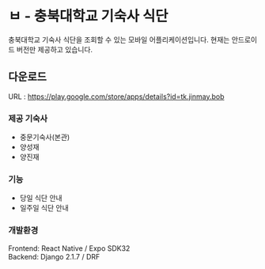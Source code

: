 # ㅂ - 충북대학교 기숙사 식단

충북대학교 기숙사 식단을 조회할 수 있는 모바일 어플리케이션입니다. 현재는 안드로이드 버전만 제공하고 있습니다.

## 다운로드

URL : https://play.google.com/store/apps/details?id=tk.jinmay.bob

### 제공 기숙사

* 중문기숙사(본관)
* 양성재
* 양진재

### 기능

* 당일 식단 안내
* 일주일 식단 안내

### 개발환경

Frontend: React Native / Expo SDK32  
Backend: Django 2.1.7 / DRF